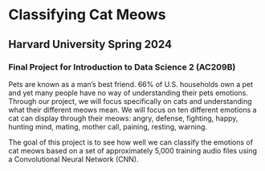 # Classifying Cat Meows
## Harvard University Spring 2024 
### Final Project for Introduction to Data Science 2 (AC209B)

Pets are known as a man’s best friend. 66% of U.S. households own a pet and yet many people have no way of understanding their pets emotions. Through our project, we will focus specifically on cats and understanding what their different meows mean. We will focus on ten different emotions a cat can display through their meows: angry, defense, fighting, happy, hunting mind, mating, mother call, paining, resting, warning.

The goal of this project is to see how well we can classify the emotions of cat meows based on a set of approximately 5,000 training audio files using a Convolutional Neural Network (CNN).
